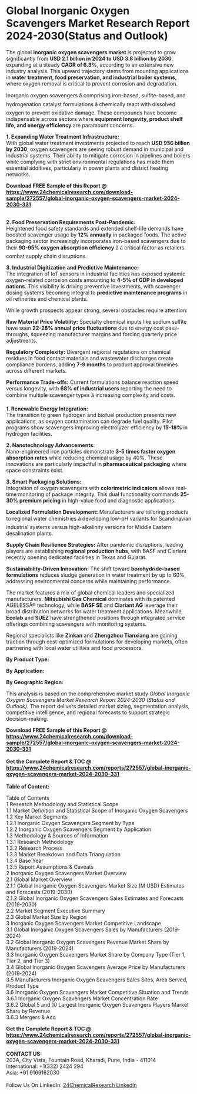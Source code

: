 <h1>Global Inorganic Oxygen Scavengers Market Research Report 2024-2030(Status and Outlook)</h1><p>The global <strong>inorganic oxygen scavengers market</strong> is projected to grow significantly from <strong>USD 2.1 billion in 2024 to USD 3.8 billion by 2030</strong>, expanding at a steady <strong>CAGR of 6.3%</strong>, according to an extensive new industry analysis. This upward trajectory stems from mounting applications in <strong>water treatment, food preservation, and industrial boiler systems</strong>, where oxygen removal is critical to prevent corrosion and degradation.</p><p>Inorganic oxygen scavengers â comprising iron-based, sulfite-based, and hydrogenation catalyst formulations â chemically react with dissolved oxygen to prevent oxidative damage. These compounds have become indispensable across sectors where <strong>equipment longevity, product shelf life, and energy efficiency</strong> are paramount concerns.</p><p><strong>1. Expanding Water Treatment Infrastructure:</strong><br>
With global water treatment investments projected to reach <strong>USD 956 billion by 2030</strong>, oxygen scavengers are seeing robust demand in municipal and industrial systems. Their ability to mitigate corrosion in pipelines and boilers while complying with strict environmental regulations has made them essential additives, particularly in power plants and district heating networks.</p><div><b>Download FREE Sample of this Report @ 
            <a href="https://www.24chemicalresearch.com/download-sample/272557/global-inorganic-oxygen-scavengers-market-2024-2030-331">
            https://www.24chemicalresearch.com/download-sample/272557/global-inorganic-oxygen-scavengers-market-2024-2030-331</a></b></div><br><p><strong>2. Food Preservation Requirements Post-Pandemic:</strong><br>
Heightened food safety standards and extended shelf-life demands have boosted scavenger usage by <strong>12% annually</strong> in packaged foods. The active packaging sector increasingly incorporates iron-based scavengers due to their <strong>90-95% oxygen absorption efficiency</strong> â a critical factor as retailers combat supply chain disruptions.</p><p><strong>3. Industrial Digitization and Predictive Maintenance:</strong><br>
The integration of IoT sensors in industrial facilities has exposed systemic oxygen-related corrosion costs amounting to <strong>4-5% of GDP in developed nations</strong>. This visibility is driving preventive investments, with scavenger dosing systems becoming integral to <strong>predictive maintenance programs</strong> in oil refineries and chemical plants.</p><p>While growth prospects appear strong, several obstacles require attention:</p><p><strong>Raw Material Price Volatility:</strong> Specialty chemical inputs like sodium sulfite have seen <strong>22-28% annual price fluctuations</strong> due to energy cost pass-throughs, squeezing manufacturer margins and forcing quarterly price adjustments.</p><p><strong>Regulatory Complexity:</strong> Divergent regional regulations on chemical residues in food contact materials and wastewater discharges create compliance burdens, adding <strong>7-9 months</strong> to product approval timelines across different markets.</p><p><strong>Performance Trade-offs:</strong> Current formulations balance reaction speed versus longevity, with <strong>68% of industrial users</strong> reporting the need to combine multiple scavenger types â increasing complexity and costs.</p><p><strong>1. Renewable Energy Integration:</strong><br>
The transition to green hydrogen and biofuel production presents new applications, as oxygen contamination can degrade fuel quality. Pilot programs show scavengers improving electrolyzer efficiency by <strong>15-18%</strong> in hydrogen facilities.</p><p><strong>2. Nanotechnology Advancements:</strong><br>
Nano-engineered iron particles demonstrate <strong>3-5 times faster oxygen absorption rates</strong> while reducing chemical usage by 40%. These innovations are particularly impactful in <strong>pharmaceutical packaging</strong> where space constraints exist.</p><p><strong>3. Smart Packaging Solutions:</strong><br>
Integration of oxygen scavengers with <strong>colorimetric indicators</strong> allows real-time monitoring of package integrity. This dual functionality commands <strong>25-30% premium pricing</strong> in high-value food and diagnostic applications.</p><p><strong>Localized Formulation Development:</strong> Manufacturers are tailoring products to regional water chemistries â developing low-pH variants for Scandinavian industrial systems versus high-alkalinity versions for Middle Eastern desalination plants.</p><p><strong>Supply Chain Resilience Strategies:</strong> After pandemic disruptions, leading players are establishing <strong>regional production hubs</strong>, with BASF and Clariant recently opening dedicated facilities in Texas and Gujarat.</p><p><strong>Sustainability-Driven Innovation:</strong> The shift toward <strong>borohydride-based formulations</strong> reduces sludge generation in water treatment by up to 60%, addressing environmental concerns while maintaining performance.</p><p>The market features a mix of global chemical leaders and specialized manufacturers. <strong>Mitsubishi Gas Chemical</strong> dominates with its patented AGELESSÂ® technology, while <strong>BASF SE</strong> and <strong>Clariant AG</strong> leverage their broad distribution networks for water treatment applications. Meanwhile, <strong>Ecolab</strong> and <strong>SUEZ</strong> have strengthened positions through integrated service offerings combining scavengers with monitoring systems.</p><p>Regional specialists like <strong>Zinkan</strong> and <strong>Zhengzhou Tianxiang</strong> are gaining traction through cost-optimized formulations for developing markets, often partnering with local water utilities and food processors.</p><p><strong>By Product Type:</strong></p><p><strong>By Application:</strong></p><p><strong>By Geographic Region:</strong></p><p>This analysis is based on the comprehensive market study <em>Global Inorganic Oxygen Scavengers Market Research Report 2024-2030 (Status and Outlook)</em>. The report delivers detailed market sizing, segmentation analysis, competitive intelligence, and regional forecasts to support strategic decision-making.</p><div><b>Download FREE Sample of this Report @ 
            <a href="https://www.24chemicalresearch.com/download-sample/272557/global-inorganic-oxygen-scavengers-market-2024-2030-331">
            https://www.24chemicalresearch.com/download-sample/272557/global-inorganic-oxygen-scavengers-market-2024-2030-331</a></b></div><br><div><b>Get the Complete Report & TOC @ 
            <a href="https://www.24chemicalresearch.com/reports/272557/global-inorganic-oxygen-scavengers-market-2024-2030-331">
            https://www.24chemicalresearch.com/reports/272557/global-inorganic-oxygen-scavengers-market-2024-2030-331</a></b></div><br>
            <b>Table of Content:</b><p>Table of Contents<br />
1 Research Methodology and Statistical Scope<br />
1.1 Market Definition and Statistical Scope of Inorganic Oxygen Scavengers<br />
1.2 Key Market Segments<br />
1.2.1 Inorganic Oxygen Scavengers Segment by Type<br />
1.2.2 Inorganic Oxygen Scavengers Segment by Application<br />
1.3 Methodology & Sources of Information<br />
1.3.1 Research Methodology<br />
1.3.2 Research Process<br />
1.3.3 Market Breakdown and Data Triangulation<br />
1.3.4 Base Year<br />
1.3.5 Report Assumptions & Caveats<br />
2 Inorganic Oxygen Scavengers Market Overview<br />
2.1 Global Market Overview<br />
2.1.1 Global Inorganic Oxygen Scavengers Market Size (M USD) Estimates and Forecasts (2019-2030)<br />
2.1.2 Global Inorganic Oxygen Scavengers Sales Estimates and Forecasts (2019-2030)<br />
2.2 Market Segment Executive Summary<br />
2.3 Global Market Size by Region<br />
3 Inorganic Oxygen Scavengers Market Competitive Landscape<br />
3.1 Global Inorganic Oxygen Scavengers Sales by Manufacturers (2019-2024)<br />
3.2 Global Inorganic Oxygen Scavengers Revenue Market Share by Manufacturers (2019-2024)<br />
3.3 Inorganic Oxygen Scavengers Market Share by Company Type (Tier 1, Tier 2, and Tier 3)<br />
3.4 Global Inorganic Oxygen Scavengers Average Price by Manufacturers (2019-2024)<br />
3.5 Manufacturers Inorganic Oxygen Scavengers Sales Sites, Area Served, Product Type<br />
3.6 Inorganic Oxygen Scavengers Market Competitive Situation and Trends<br />
3.6.1 Inorganic Oxygen Scavengers Market Concentration Rate<br />
3.6.2 Global 5 and 10 Largest Inorganic Oxygen Scavengers Players Market Share by Revenue<br />
3.6.3 Mergers & Acq</p><div><b>Get the Complete Report & TOC @ 
            <a href="https://www.24chemicalresearch.com/reports/272557/global-inorganic-oxygen-scavengers-market-2024-2030-331">
            https://www.24chemicalresearch.com/reports/272557/global-inorganic-oxygen-scavengers-market-2024-2030-331</a></b></div><br><b>CONTACT US:</b><br>
            203A, City Vista, Fountain Road, Kharadi, Pune, India - 411014<br>
            International: +1(332) 2424 294<br>
            Asia: +91 9169162030 <br><br>
            Follow Us On LinkedIn: <a href="https://www.linkedin.com/company/24chemicalresearch/">24ChemicalResearch LinkedIn</a>